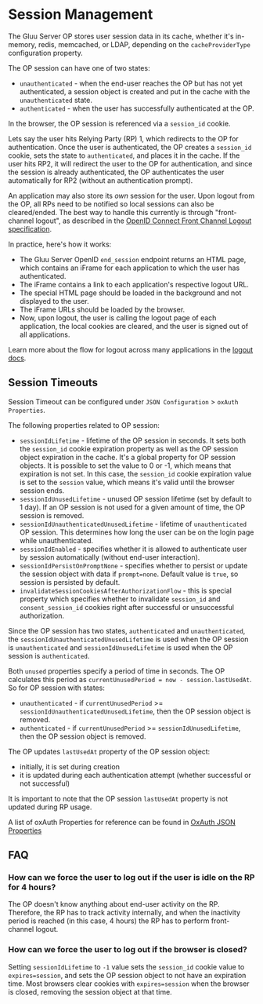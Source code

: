 # Session Management

The Gluu Server OP stores user session data in its cache, whether it's in-memory, redis, memcached, or LDAP, depending on the `cacheProviderType` configuration property. 

The OP session can have one of two states:

- `unauthenticated` - when the end-user reaches the OP but has not yet authenticated, a session object is created and put in the cache with the `unauthenticated` state.  
- `authenticated` - when the user has successfully authenticated at the OP. 

In the browser, the OP session is referenced via a `session_id` cookie.
 
Lets say the user hits Relying Party (RP) 1, which redirects to the OP for authentication. Once the user is authenticated, the OP creates a `session_id` cookie, sets the state to `authenticated`, and places it in the cache. If the user hits RP2, it will redirect the user to the OP for authentication, and since the session is already authenticated, the OP authenticates the user automatically for RP2 (without an authentication prompt).  
 
An application may also store its *own* session for the user. Upon logout from the OP, all RPs need to be notified so local sessions can also be cleared/ended. The best way to handle this currently is through "front-channel logout", as described in the [OpenID Connect Front Channel Logout specification](http://openid.net/specs/openid-connect-frontchannel-1_0.html). 

In practice, here's how it works:

 - The Gluu Server OpenID `end_session` endpoint returns an HTML page, which contains an iFrame for each application to which the user has authenticated. 
 - The iFrame contains a link to each application's respective logout URL. 
 - The special HTML page should be loaded in the background and not displayed to the user. 
 - The iFrame URLs should be loaded by the browser. 
 - Now, upon logout, the user is calling the logout page of each application, the local cookies are cleared, and the user is signed out of all applications.  

Learn more about the flow for logout across many applications in the [logout docs](../operation/logout.md).  

## Session Timeouts  

Session Timeout can be configured under `JSON Configuration` > `oxAuth Properties`.

The following properties related to OP session:

- `sessionIdLifetime` - lifetime of the OP session in seconds. It sets both the `session_id` cookie expiration property as well as the OP session object expiration in the cache. It's a global property for OP session objects. It is possible to set the value to 0 or -1, which means that expiration is not set. In this case, the `session_id` cookie expiration value is set to the `session` value, which means it's valid until the browser session ends.
- `sessionIdUnusedLifetime` - unused OP session lifetime (set by default to 1 day). If an OP session is not used for a given amount of time, the OP session is removed. 
- `sessionIdUnauthenticatedUnusedLifetime` - lifetime of `unauthenticated` OP session. This determines how long the user can be on the login page while unauthenticated. 
- `sessionIdEnabled` - specifies whether it is allowed to authenticate user by session automatically (without end-user interaction).  
- `sessionIdPersistOnPromptNone` - specifies whether to persist or update the session object with data if `prompt=none`. Default value is `true`, so session is persisted by default.
- `invalidateSessionCookiesAfterAuthorizationFlow` - this is special property which specifies whether to invalidate `session_id` and `consent_session_id` cookies right after successful or unsuccessful authorization. 

Since the OP session has two states, `authenticated` and `unauthenticated`, the `sessionIdUnauthenticatedUnusedLifetime` is used when the OP session is `unauthenticated` and `sessionIdUnusedLifetime` is used when the OP session is `authenticated`.

Both `unused` properties specify a period of time in seconds. The OP calculates this period as `currentUnusedPeriod = now - session.lastUsedAt`. So for OP session with states:

- `unauthenticated` - if `currentUnusedPeriod` >= `sessionIdUnauthenticatedUnusedLifetime`, then the OP session object is removed.
- `authenticated` - if `currentUnusedPeriod` >= `sessionIdUnusedLifetime`, then the OP session object is removed.

The OP updates `lastUsedAt` property of the OP session object:

- initially, it is set during creation
- it is updated during each authentication attempt (whether successful or not successful)

It is important to note that the OP session `lastUsedAt` property is not updated during RP usage.

A list of oxAuth Properties for reference can be found in 
[OxAuth JSON Properties](../reference/JSON-oxauth-prop.md)

## FAQ

### How can we force the user to log out if the user is idle on the RP for 4 hours?

The OP doesn't know anything about end-user activity on the RP. Therefore, the RP has to track activity internally, and when the inactivity period is reached (in this case, 4 hours) the RP has to perform front-channel logout.

### How can we force the user to log out if the browser is closed?

Setting `sessionIdLifetime` to `-1` value sets the `session_id` cookie value to `expires=session`, and sets the OP session object to not have an expiration time. Most browsers clear cookies with `expires=session` when the browser is closed, removing the session object at that time.
